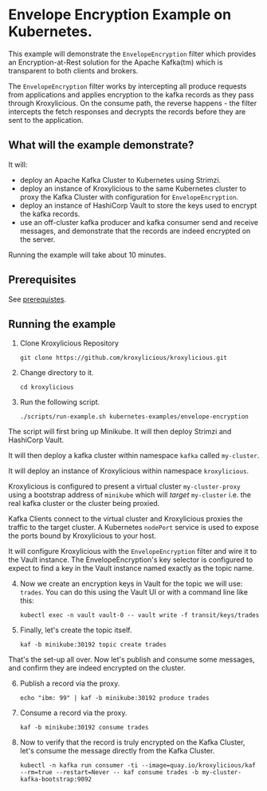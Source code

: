 # Envelope Encryption Example on Kubernetes.

This example will demonstrate the `EnvelopeEncryption` filter which provides an Encryption-at-Rest solution for the
Apache Kafka(tm) which is transparent to both clients and brokers.

The `EnvelopeEncryption` filter works by intercepting all produce requests from applications and applies encryption to
the kafka records as they pass through Kroxylicious. On the consume path, the reverse happens - the filter intercepts the fetch responses and decrypts the records before they are sent to the application.


## What will the example demonstrate?

It will:

* deploy an Apache Kafka Cluster to Kubernetes using Strimzi.
* deploy an instance of Kroxylicious to the same Kubernetes cluster  to proxy the Kafka Cluster with configuration for
  `EnvelopeEncryption`.
* deploy an instance of HashiCorp Vault to store the keys used to encrypt the kafka records.
* use an off-cluster kafka producer and kafka consumer send and receive messages, and demonstrate
  that the records are indeed encrypted on the server.

Running the example will take about 10 minutes.

## Prerequisites

See [prerequistes](../README.md#prerequisites-to-run-the-kubernetes-examples).

## Running the example

1. Clone Kroxylicious Repository
    ```shell { adjunct="# We're going to demonstrate the Envelope Encryption feature of Kroxylicious.\nLet's start by cloning the repo." }
    git clone https://github.com/kroxylicious/kroxylicious.git
    ```
1. Change directory to it. 
    ```shell
    cd kroxylicious
    ```
1. Run the following script.
    ```shell { adjunct="# Now let's bring up minikube and install strimzi and vault. The script will also create a kafka cluster and deploy kroxylicious." }
    ./scripts/run-example.sh kubernetes-examples/envelope-encryption
    ```

The script will first bring up Minikube. It will then deploy Strimzi and HashiCorp Vault.

It will then deploy a kafka cluster within namespace `kafka` called `my-cluster`.

It will deploy an instance of Kroxylicious within namespace `kroxylicious`. 

Kroxylicious is configured  to present a virtual cluster `my-cluster-proxy` using a bootstrap address of `minikube`
which will _target_ `my-cluster` i.e. the real kafka cluster or the cluster being proxied.

Kafka Clients connect to the virtual cluster and Kroxylicious proxies the traffic to the target cluster.
A Kubernetes `nodePort` service is used to expose the ports bound by Kroxylicious to your host.

It will configure Kroxylicious with the `EnvelopeEncryption` filter and wire it to the Vault instance. The
EnvelopeEncryption's key selector is configured to expect to find a key in the Vault instance named exactly
as the topic name.

4. Now we create an encryption keys in Vault for the topic we will use: `trades`.  You can do this using the Vault
   UI or with a command line like this:
    ```shell { adjunct="# Now let's create an encryption key within vault.  This'll be used to encypt messages sent to the topic of the same name." }
    kubectl exec -n vault vault-0 -- vault write -f transit/keys/trades
    ```
4. Finally, let's create the topic itself.
    ```shell { adjunct="# and finally let's create the topic itself." }
    kaf -b minikube:30192 topic create trades
    ```

That's the set-up all over. Now let's publish and consume some messages, and confirm they are indeed encrypted
on the cluster.

6. Publish a record via the proxy.
    ```shell { adjunct="# Great, so let's produce/consume via the proxy demonstrating the fact that encryption is transparent to the kafka application." }
   echo "ibm: 99" | kaf -b minikube:30192 produce trades
   ```
6. Consume a record via the proxy.
   ```shell
   kaf -b minikube:30192 consume trades
   ```
6. Now to verify that the record is truly encrypted on the Kafka Cluster, let's consume the message directly
   from the Kafka Cluster.
   ```shell { adjunct="# Finally, let's consume from the topic direct from the cluster showing the record is truly encrypted." }
   kubectl -n kafka run consumer -ti --image=quay.io/kroxylicious/kaf --rm=true --restart=Never -- kaf consume trades -b my-cluster-kafka-bootstrap:9092
   ```
